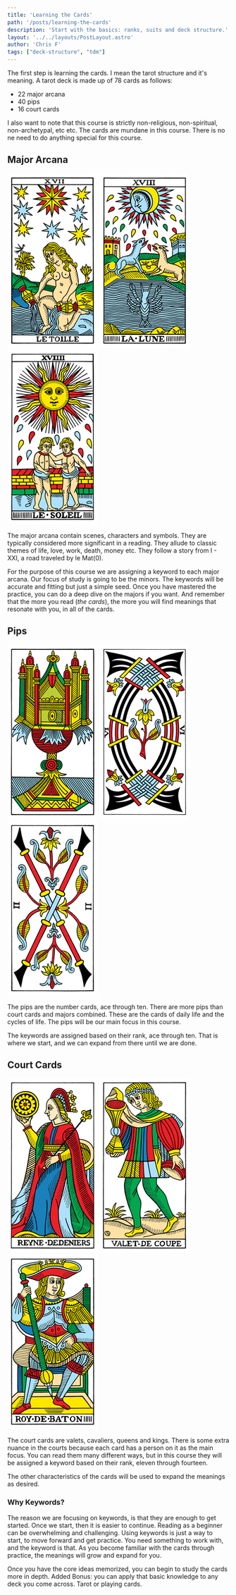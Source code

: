 ```yaml
---
title: 'Learning the Cards'
path: '/posts/learning-the-cards'
description: 'Start with the basics: ranks, suits and deck structure.'
layout: '../../layouts/PostLayout.astro'
author: 'Chris F'
tags: ["deck-structure", "tdm"]
---
```



The first step is learning the cards. I mean the tarot structure and it's meaning. A tarot deck is made up of 78 cards as follows:

- 22 major arcana
- 40 pips
- 16 court cards

I also want to note that this course is strictly non-religious, non-spiritual, non-archetypal, etc etc. The cards are mundane in this course. There is no ne need to do anything special for this course. 

## Major Arcana

<div>

![The Star](../../images/cbd_tarot/a17.jpg)
![The Moon](../../images/cbd_tarot/a18.jpg)
![The Sun](../../images/cbd_tarot/a19.jpg)
</div>

The major arcana contain scenes, characters and symbols. They are typically considered more significant in a reading. They allude to classic themes of life, love, work, death, money etc. They follow a story from I - XXI, a road traveled by le Mat(0).

For the purpose of this course we are assigning a keyword to each major arcana. Our focus of study is going to be the minors. The keywords will be accurate and fitting but just a simple seed. Once you have mastered the practice, you can do a deep dive on the majors if you want. And remember that the more you read (_the cards_), the more you will find meanings that resonate with you, in all of the cards.

## Pips

<div>

![Ace of Cups](../../images/cbd_tarot/c01.jpg)
![Six of Swords](../../images/cbd_tarot/e06.jpg)
![Two of Batons](../../images/cbd_tarot/b02.jpg)

</div>

The pips are the number cards, ace through ten. There are more pips than court cards and majors combined. These are the cards of daily life and the cycles of life. The pips will be our main focus in this course.

The keywords are assigned based on their rank, ace through ten. That is where we start, and we can expand from there until we are done.

## Court Cards

<div>

![Queen of Coins](../../images/cbd_tarot/d13.jpg)
![Page of Cups](../../images/cbd_tarot/c11.jpg)
![King of Wands](../../images/cbd_tarot/b14.jpg)
</div>
The court cards are valets, cavaliers, queens and kings. There is some extra nuance in the courts because each card has a person on it as the main focus. You can read them many different ways, but in this course they will be assigned a keyword based on their rank, eleven through fourteen.

The other characteristics of the cards will be used to expand the meanings as desired.

### Why Keywords?

The reason we are focusing on keywords, is that they are enough to get started. Once we start, then it is easier to continue. Reading as a beginner can be overwhelming and challenging. Using keywords is just a way to start, to move forward and get practice. You need something to work with, and the keyword is that. As you become familiar with the cards through practice, the meanings will grow and expand for you. 

Once you have the core ideas memorized, you can begin to study the cards more in depth. Added Bonus: you can apply that basic knowledge to any deck you come across. Tarot or playing cards.


